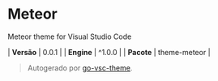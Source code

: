 # Meteor

Meteor theme for Visual Studio Code

| **Versão** | 0.0.1 |
| **Engine** | ^1.0.0 |
| **Pacote** | theme-meteor |

> Autogerado por [go-vsc-theme](https://github.com/natalbu/go-vsc-theme).
